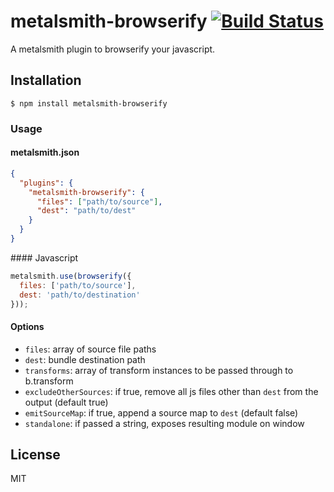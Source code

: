 # metalsmith-browserify [![Build Status](https://travis-ci.org/mpd106/metalsmith-browserify.svg?branch=master)](https://travis-ci.org/mpd106/metalsmith-browserify)

A metalsmith plugin to browserify your javascript.

## Installation

    $ npm install metalsmith-browserify

### Usage

#### metalsmith.json

```json
{
  "plugins": {
    "metalsmith-browserify": {
      "files": ["path/to/source"],
      "dest": "path/to/dest"
    }
  }
}
```

#### Javascript

```js
metalsmith.use(browserify({
  files: ['path/to/source'],
  dest: 'path/to/destination'
}));
```

#### Options

- `files`: array of source file paths
- `dest`: bundle destination path
- `transforms`: array of transform instances to be passed through to b.transform
- `excludeOtherSources`: if true, remove all js files other than `dest` from the output (default true)
- `emitSourceMap`: if true, append a source map to `dest` (default false)
- `standalone`: if passed a string, exposes resulting module on window

## License

MIT
